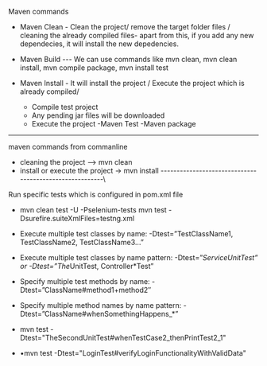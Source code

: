 Maven commands

- Maven Clean  - Clean the project/ remove the target folder files / cleaning the already compiled files- apart from this, if you add any new dependecies, it will install the new depedencies.
- Maven Build    --- We can use commands like mvn clean, mvn clean install, mvn compile package, mvn install test

- Maven Install  - It will install the project / Execute the project which is already compiled/ 
  - Compile test project
  - Any pending jar files will be downloaded
  - Execute the project
-Maven Test
-Maven package

--------------------------------------------------------

maven commands from commanline
- cleaning the project -->  mvn clean
- install or execute the project -> mvn install
--------------------------------------------------------\\

Run specific tests which is configured in pom.xml file
* mvn clean test -U -Pselenium-tests
mvn test -Dsurefire.suiteXmlFiles=testng.xml

* Execute multiple test classes by name: -Dtest=”TestClassName1, TestClassName2, TestClassName3…”
* Execute multiple test classes by name pattern: -Dtest=”*ServiceUnitTest” or -Dtest=”The*UnitTest, Controller*Test”
* Specify multiple test methods by name: -Dtest=”ClassName#method1+method2″
* Specify multiple method names by name pattern: -Dtest=”ClassName#whenSomethingHappens_*”

* mvn test -Dtest="TheSecondUnitTest#whenTestCase2_thenPrintTest2_1"
* •mvn test -Dtest="LoginTest#verifyLoginFunctionalityWithValidData"

